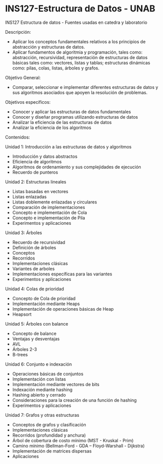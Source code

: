 # INS127-Estructura de Datos - UNAB

INS127 Estructura de datos - Fuentes usadas en catedra y laboratorio

Descripción:
-	Aplicar los conceptos fundamentales relativos a los principios de abstracción y estructuras de datos.
-	Aplicar fundamentos de algoritmia y programación, tales como: abstracción, recursividad, representación de estructuras de datos básicas tales como: vectores, listas y tablas; estructuras dinámicas como: pilas, colas, listas, árboles y grafos.

Objetivo General:
-	Comparar, seleccionar e implementar diferentes estructuras de datos y sus algoritmos asociados que apoyen la resolución de problemas.

Objetivos específicos:
-	Conocer y aplicar las estructuras de datos fundamentales
-	Conocer y diseñar programas utilizando estructuras de datos
-	Analizar la eficiencia de las estructuras de datos
-	Analizar la eficiencia de los algoritmos

Contenidos:

Unidad 1: Introducción a las estructuras de datos y algoritmos
-	Introducción y datos abstractos
-	Eficiencia de algoritmos
-	Algoritmos de ordenamiento y sus complejidades de ejecución
-	Recuerdo de punteros

Unidad 2: Estructuras lineales
-	Listas basadas en vectores
-	Listas enlazadas
-	Listas doblemente enlazadas y circulares
-	Comparación de implementaciones
-	Concepto e implementación de Cola
-	Concepto e implementación de Pila
-	Experimentos y aplicaciones

Unidad 3: Árboles
-	Recuerdo de recursividad
-	Definición de árboles
-	Conceptos
-	Recorridos
-	Implementaciones clásicas
-	Variantes de arboles
-	Implementaciones específicas para las variantes
-	Experimentos y aplicaciones

Unidad 4: Colas de prioridad
-	Concepto de Cola de prioridad
-	Implementación mediante Heaps
-	Implementación de operaciones básicas de Heap
-	Heapsort

Unidad 5: Árboles con balance
-	Concepto de balance
-	Ventajas y desventajas
-	AVL
-	Árboles 2-3
-	B-trees

Unidad 6: Conjunto e indexación
-	Operaciones básicas de conjuntos
-	Implementación con listas
-	Implementación mediante vectores de bits
-	Indexación mediante hashing
-	Hashing abierto y cerrado
-	Consideraciones para la creación de una función de hashing
-	Experimentos y aplicaciones

Unidad 7: Grafos y otras estructuras
-	Conceptos de grafos y clasificación
-	Implementaciones clásicas
-	Recorridos (profundidad y anchura)
-	Árbol de cobertura de costo mínimo (MST - Kruskal - Prim)
-	Camino mínimo (Bellman-Ford - GDA – Floyd-Warshall - Dijkstra)
-	Implementación de matrices dispersas
-	Aplicaciones
